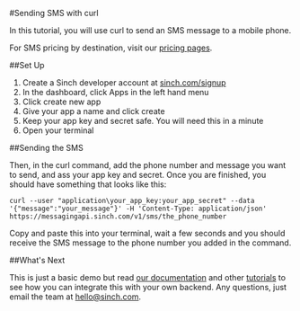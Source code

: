 #Sending SMS with curlIn this tutorial, you will use curl to send an SMS message to a mobile phone.For SMS pricing by destination, visit our [pricing pages](https://www.sinch.com/pricing/sms-prices/).##Set Up1. Create a Sinch developer account at [sinch.com/signup](#signup)2. In the dashboard, click Apps in the left hand menu3. Click create new app4. Give your app a name and click create5. Keep your app key and secret safe. You will need this in a minute6. Open your terminal##Sending the SMSThen, in the curl command, add the phone number and message you want to send, and ass your app key and secret. Once you are finished, you should have something that looks like this:````curl --user "application\your_app_key:your_app_secret" --data '{"message":"your_message"}' -H 'Content-Type: application/json' https://messagingapi.sinch.com/v1/sms/the_phone_number````Copy and paste this into your terminal, wait a few seconds and you should receive the SMS message to the phone number you added in the command.##What's NextThis is just a basic demo but read [our documentation](https://www.sinch.com/docs/rest-apis/user-guide/) and other [tutorials](https://www.sinch.com/tutorials/) to see how you can integrate this with your own backend. Any questions, just email the team at [hello@sinch.com](mailto:hello@sinch.com).